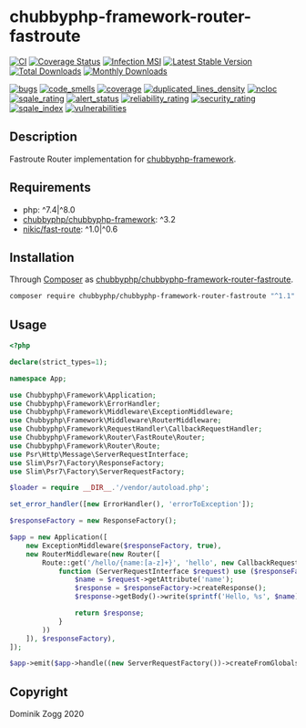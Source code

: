 # chubbyphp-framework-router-fastroute

[![CI](https://github.com/chubbyphp/chubbyphp-framework-router-fastroute/workflows/CI/badge.svg?branch=master)](https://github.com/chubbyphp/chubbyphp-framework-router-fastroute/actions?query=workflow%3ACI)
[![Coverage Status](https://coveralls.io/repos/github/chubbyphp/chubbyphp-framework-router-fastroute/badge.svg?branch=master)](https://coveralls.io/github/chubbyphp/chubbyphp-framework-router-fastroute?branch=master)
[![Infection MSI](https://badge.stryker-mutator.io/github.com/chubbyphp/chubbyphp-framework-router-fastroute/master)](https://dashboard.stryker-mutator.io/reports/github.com/chubbyphp/chubbyphp-framework-router-fastroute/master)
[![Latest Stable Version](https://poser.pugx.org/chubbyphp/chubbyphp-framework-router-fastroute/v/stable.png)](https://packagist.org/packages/chubbyphp/chubbyphp-framework-router-fastroute)
[![Total Downloads](https://poser.pugx.org/chubbyphp/chubbyphp-framework-router-fastroute/downloads.png)](https://packagist.org/packages/chubbyphp/chubbyphp-framework-router-fastroute)
[![Monthly Downloads](https://poser.pugx.org/chubbyphp/chubbyphp-framework-router-fastroute/d/monthly)](https://packagist.org/packages/chubbyphp/chubbyphp-framework-router-fastroute)

[![bugs](https://sonarcloud.io/api/project_badges/measure?project=chubbyphp_chubbyphp-framework-router-fastroute&metric=bugs)](https://sonarcloud.io/dashboard?id=chubbyphp_chubbyphp-framework-router-fastroute)
[![code_smells](https://sonarcloud.io/api/project_badges/measure?project=chubbyphp_chubbyphp-framework-router-fastroute&metric=code_smells)](https://sonarcloud.io/dashboard?id=chubbyphp_chubbyphp-framework-router-fastroute)
[![coverage](https://sonarcloud.io/api/project_badges/measure?project=chubbyphp_chubbyphp-framework-router-fastroute&metric=coverage)](https://sonarcloud.io/dashboard?id=chubbyphp_chubbyphp-framework-router-fastroute)
[![duplicated_lines_density](https://sonarcloud.io/api/project_badges/measure?project=chubbyphp_chubbyphp-framework-router-fastroute&metric=duplicated_lines_density)](https://sonarcloud.io/dashboard?id=chubbyphp_chubbyphp-framework-router-fastroute)
[![ncloc](https://sonarcloud.io/api/project_badges/measure?project=chubbyphp_chubbyphp-framework-router-fastroute&metric=ncloc)](https://sonarcloud.io/dashboard?id=chubbyphp_chubbyphp-framework-router-fastroute)
[![sqale_rating](https://sonarcloud.io/api/project_badges/measure?project=chubbyphp_chubbyphp-framework-router-fastroute&metric=sqale_rating)](https://sonarcloud.io/dashboard?id=chubbyphp_chubbyphp-framework-router-fastroute)
[![alert_status](https://sonarcloud.io/api/project_badges/measure?project=chubbyphp_chubbyphp-framework-router-fastroute&metric=alert_status)](https://sonarcloud.io/dashboard?id=chubbyphp_chubbyphp-framework-router-fastroute)
[![reliability_rating](https://sonarcloud.io/api/project_badges/measure?project=chubbyphp_chubbyphp-framework-router-fastroute&metric=reliability_rating)](https://sonarcloud.io/dashboard?id=chubbyphp_chubbyphp-framework-router-fastroute)
[![security_rating](https://sonarcloud.io/api/project_badges/measure?project=chubbyphp_chubbyphp-framework-router-fastroute&metric=security_rating)](https://sonarcloud.io/dashboard?id=chubbyphp_chubbyphp-framework-router-fastroute)
[![sqale_index](https://sonarcloud.io/api/project_badges/measure?project=chubbyphp_chubbyphp-framework-router-fastroute&metric=sqale_index)](https://sonarcloud.io/dashboard?id=chubbyphp_chubbyphp-framework-router-fastroute)
[![vulnerabilities](https://sonarcloud.io/api/project_badges/measure?project=chubbyphp_chubbyphp-framework-router-fastroute&metric=vulnerabilities)](https://sonarcloud.io/dashboard?id=chubbyphp_chubbyphp-framework-router-fastroute)

## Description

Fastroute Router implementation for [chubbyphp-framework][1].

## Requirements

 * php: ^7.4|^8.0
 * [chubbyphp/chubbyphp-framework][1]: ^3.2
 * [nikic/fast-route][2]: ^1.0|^0.6

## Installation

Through [Composer](http://getcomposer.org) as [chubbyphp/chubbyphp-framework-router-fastroute][10].

```bash
composer require chubbyphp/chubbyphp-framework-router-fastroute "^1.1"
```

## Usage

```php
<?php

declare(strict_types=1);

namespace App;

use Chubbyphp\Framework\Application;
use Chubbyphp\Framework\ErrorHandler;
use Chubbyphp\Framework\Middleware\ExceptionMiddleware;
use Chubbyphp\Framework\Middleware\RouterMiddleware;
use Chubbyphp\Framework\RequestHandler\CallbackRequestHandler;
use Chubbyphp\Framework\Router\FastRoute\Router;
use Chubbyphp\Framework\Router\Route;
use Psr\Http\Message\ServerRequestInterface;
use Slim\Psr7\Factory\ResponseFactory;
use Slim\Psr7\Factory\ServerRequestFactory;

$loader = require __DIR__.'/vendor/autoload.php';

set_error_handler([new ErrorHandler(), 'errorToException']);

$responseFactory = new ResponseFactory();

$app = new Application([
    new ExceptionMiddleware($responseFactory, true),
    new RouterMiddleware(new Router([
        Route::get('/hello/{name:[a-z]+}', 'hello', new CallbackRequestHandler(
            function (ServerRequestInterface $request) use ($responseFactory) {
                $name = $request->getAttribute('name');
                $response = $responseFactory->createResponse();
                $response->getBody()->write(sprintf('Hello, %s', $name));

                return $response;
            }
        ))
    ]), $responseFactory),
]);

$app->emit($app->handle((new ServerRequestFactory())->createFromGlobals()));
```

## Copyright

Dominik Zogg 2020

[1]: https://packagist.org/packages/chubbyphp/chubbyphp-framework
[2]: https://packagist.org/packages/nikic/fast-route
[10]: https://packagist.org/packages/chubbyphp/chubbyphp-framework-router-fastroute
